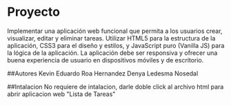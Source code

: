 # Proyecto
Implementar una aplicación web funcional que permita a los usuarios crear, visualizar, editar y eliminar tareas. 
Utilizar HTML5 para la estructura de la aplicación, CSS3 para el diseño y estilos, y JavaScript puro (Vanilla JS) para la lógica de la aplicación. 
La aplicación debe ser responsiva y ofrecer una buena experiencia de usuario en dispositivos móviles y de escritorio. 

##Autores
Kevin Eduardo Roa Hernandez
Denya Ledesma Nosedal

##Intalacion
No requiere de intalacion, darle doble click al archivo html para abrir aplicacion web "Lista de Tareas"

